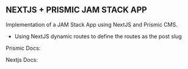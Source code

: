## NEXTJS + PRISMIC JAM STACK APP

Implementation of a JAM Stack App using NextJS and Prismic CMS.

- Using NextJS dynamic routes to define the routes as the post slug

Prismic Docs: 

Nextjs Docs: 